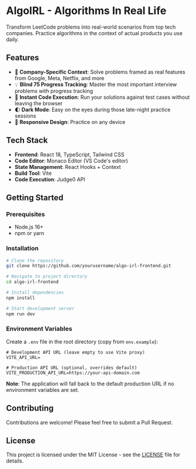 # AlgoIRL - Algorithms In Real Life

Transform LeetCode problems into real-world scenarios from top tech companies. Practice algorithms in the context of actual products you use daily.

## Features

- 🎯 **Company-Specific Context**: Solve problems framed as real features from Google, Meta, Netflix, and more
- 💡 **Blind 75 Progress Tracking**: Master the most important interview problems with progress tracking
- 🚀 **Instant Code Execution**: Run your solutions against test cases without leaving the browser
- 🌓 **Dark Mode**: Easy on the eyes during those late-night practice sessions
- 📱 **Responsive Design**: Practice on any device

## Tech Stack

- **Frontend**: React 18, TypeScript, Tailwind CSS
- **Code Editor**: Monaco Editor (VS Code's editor)
- **State Management**: React Hooks + Context
- **Build Tool**: Vite
- **Code Execution**: Judge0 API

## Getting Started

### Prerequisites

- Node.js 16+
- npm or yarn

### Installation

```bash
# Clone the repository
git clone https://github.com/yourusername/algo-irl-frontend.git

# Navigate to project directory
cd algo-irl-frontend

# Install dependencies
npm install

# Start development server
npm run dev
```

### Environment Variables

Create a `.env` file in the root directory (copy from `env.example`):

```env
# Development API URL (leave empty to use Vite proxy)
VITE_API_URL=

# Production API URL (optional, overrides default)
VITE_PRODUCTION_API_URL=https://your-api-domain.com
```

**Note**: The application will fall back to the default production URL if no environment variables are set.

## Contributing

Contributions are welcome! Please feel free to submit a Pull Request.

## License

This project is licensed under the MIT License - see the [LICENSE](LICENSE) file for details.
